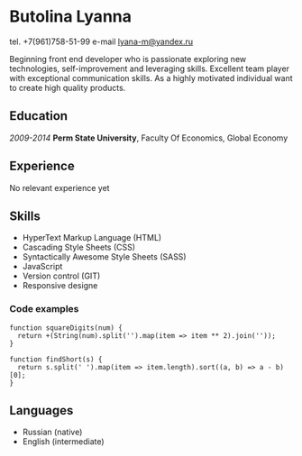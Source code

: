 # Butolina Lyanna

tel.                                       +7(961)758-51-99
e-mail                                    lyana-m@yandex.ru


Beginning front end developer who is passionate exploring new technologies, self-improvement and leveraging skills. Excellent team player with exceptional communication skills. As a highly motivated individual want to create high quality products.


## Education

*2009-2014* **Perm State University**, Faculty Of Economics, Global Economy

## Experience
No relevant experience yet

## Skills
- HyperText Markup Language (HTML)
- Cascading Style Sheets (CSS)
- Syntactically Awesome Style Sheets (SASS)
- JavaScript
- Version control (GIT)
- Responsive designe

### Code examples
```
function squareDigits(num) {
  return +(String(num).split('').map(item => item ** 2).join(''));
}
```

```
function findShort(s) {
  return s.split(' ').map(item => item.length).sort((a, b) => a - b)[0];
}
```
## Languages
- Russian (native)
- English (intermediate)
